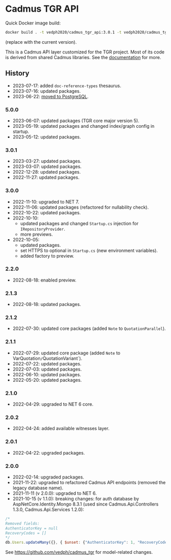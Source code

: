 # Cadmus TGR API

Quick Docker image build:

```bash
docker build . -t vedph2020/cadmus_tgr_api:3.0.1 -t vedph2020/cadmus_tgr_api:latest
```

(replace with the current version).

This is a Cadmus API layer customized for the TGR project. Most of its code is derived from shared Cadmus libraries. See the [documentation](https://github.com/vedph/cadmus_doc/blob/master/api/creating.md) for more.

## History

- 2023-07-17: added `doc-reference-types` thesaurus.
- 2023-07-16: updated packages.
- 2023-06-22: [moved to PostgreSQL](https://myrmex.github.io/overview/cadmus/dev/history/b-rdbms).

### 5.0.0

- 2023-06-07: updated packages (TGR core major version 5).
- 2023-05-19: updated packages and changed index/graph config in startup.
- 2023-05-12: updated packages.

### 3.0.1

- 2023-03-27: updated packages.
- 2023-03-07: updated packages.
- 2022-12-28: updated packages.
- 2022-11-27: updated packages.

### 3.0.0

- 2022-11-10: upgraded to NET 7.
- 2022-11-06: updated packages (refactored for nullability check).
- 2022-10-22: updated packages.
- 2022-10-10:
  - updated packages and changed `Startup.cs` injection for `IRepositoryProvider`.
  - more previews.
- 2022-10-05:
  - updated packages.
  - set HTTPS to optional in `Startup.cs` (new environment variables).
  - added factory to preview.

### 2.2.0

- 2022-08-18: enabled preview.

### 2.1.3

- 2022-08-18: updated packages.

### 2.1.2

- 2022-07-30: updated core packages (added `Note` to `QuotationParallel`).

### 2.1.1

- 2022-07-29: updated core package (added `Note` to VarQuotation`/`QuotationVariant`).
- 2022-07-22: updated packages.
- 2022-07-03: updated packages.
- 2022-06-10: updated packages.
- 2022-05-20: updated packages.

### 2.1.0

- 2022-04-29: upgraded to NET 6 core.

### 2.0.2

- 2022-04-24: added available witnesses layer.

### 2.0.1

- 2022-04-22: upgraded packages.

### 2.0.0

- 2022-02-14: upgraded packages.
- 2021-11-22: upgraded to refactored Cadmus API endpoints (removed the legacy database name).
- 2021-11-11 (v 2.0.0): upgraded to NET 6.
- 2021-10-15 (v 1.1.0): breaking changes: for auth database by AspNetCore.Identity.Mongo 8.3.1 (used since Cadmus.Api.Controllers 1.3.0, Cadmus.Api.Services 1.2.0):

```js
/*
Removed fields:
AuthenticatorKey = null
RecoveryCodes = []
*/
db.Users.updateMany({}, { $unset: {"AuthenticatorKey": 1, "RecoveryCodes": 1} });
```

See <https://github.com/vedph/cadmus_tgr> for model-related changes.
